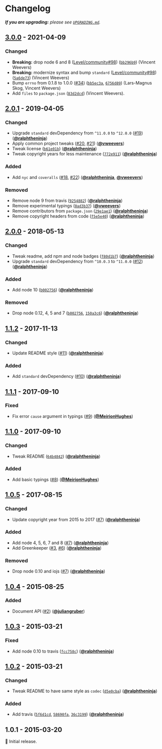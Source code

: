 # Changelog

_**If you are upgrading:** please see [`UPGRADING.md`](UPGRADING.md)._

## [3.0.0] - 2021-04-09

### Changed

- **Breaking:** drop node 6 and 8 ([Level/community#98](https://github.com/Level/community/issues/98)) ([`bb296b9`](https://github.com/Level/errors/commit/bb296b9)) (Vincent Weevers)
- **Breaking:** modernize syntax and bump `standard` ([Level/community#98](https://github.com/Level/community/issues/98)) ([`5a6de73`](https://github.com/Level/errors/commit/5a6de73)) (Vincent Weevers)
- Bump `errno` from 0.1.8 to 1.0.0 ([#34](https://github.com/Level/errors/issues/34)) ([`bb5ec3a`](https://github.com/Level/errors/commit/bb5ec3a), [`6756d89`](https://github.com/Level/errors/commit/6756d89)) (Lars-Magnus Skog, Vincent Weevers)
- Add `files` to `package.json` ([`83d2dcd`](https://github.com/Level/errors/commit/83d2dcd)) (Vincent Weevers).

## [2.0.1] - 2019-04-05

### Changed

- Upgrade `standard` devDependency from `^11.0.0` to `^12.0.0` ([#19](https://github.com/Level/errors/issues/19)) ([**@ralphtheninja**](https://github.com/ralphtheninja))
- Apply common project tweaks ([#20](https://github.com/Level/errors/issues/20), [#21](https://github.com/Level/errors/issues/21)) ([**@vweevers**](https://github.com/vweevers))
- Tweak license ([`b61e01b`](https://github.com/Level/errors/commit/b61e01b)) ([**@ralphtheninja**](https://github.com/ralphtheninja))
- Tweak copyright years for less maintenance ([`772e911`](https://github.com/Level/errors/commit/772e911)) ([**@ralphtheninja**](https://github.com/ralphtheninja))

### Added

- Add `nyc` and `coveralls` ([#18](https://github.com/Level/errors/issues/18), [#22](https://github.com/Level/errors/issues/22)) ([**@ralphtheninja**](https://github.com/ralphtheninja), [**@vweevers**](https://github.com/vweevers))

### Removed

- Remove node 9 from travis ([`9254882`](https://github.com/Level/errors/commit/9254882)) ([**@ralphtheninja**](https://github.com/ralphtheninja))
- Remove experimental typings ([`0ad3b37`](https://github.com/Level/errors/commit/0ad3b37)) ([**@vweevers**](https://github.com/vweevers))
- Remove contributors from `package.json` ([`29e1ae1`](https://github.com/Level/errors/commit/29e1ae1)) ([**@ralphtheninja**](https://github.com/ralphtheninja))
- Remove copyright headers from code ([`f5e5e40`](https://github.com/Level/errors/commit/f5e5e40)) ([**@ralphtheninja**](https://github.com/ralphtheninja))

## [2.0.0] - 2018-05-13

### Changed

- Tweak readme, add npm and node badges ([`f80d1b7`](https://github.com/Level/errors/commit/f80d1b7)) ([**@ralphtheninja**](https://github.com/ralphtheninja))
- Upgrade `standard` devDependency from `^10.0.3` to `^11.0.0` ([#12](https://github.com/Level/errors/issues/12)) ([**@ralphtheninja**](https://github.com/ralphtheninja))

### Added

- Add node 10 ([`b002756`](https://github.com/Level/errors/commit/b002756)) ([**@ralphtheninja**](https://github.com/ralphtheninja))

### Removed

- Drop node 0.12, 4, 5 and 7 ([`b002756`](https://github.com/Level/errors/commit/b002756), [`150a3c6`](https://github.com/Level/errors/commit/150a3c6)) ([**@ralphtheninja**](https://github.com/ralphtheninja))

## [1.1.2] - 2017-11-13

### Changed

- Update README style ([#11](https://github.com/Level/errors/issues/11)) ([**@ralphtheninja**](https://github.com/ralphtheninja))

### Added

- Add `standard` devDependency ([#10](https://github.com/Level/errors/issues/10)) ([**@ralphtheninja**](https://github.com/ralphtheninja))

## [1.1.1] - 2017-09-10

### Fixed

- Fix error `cause` argument in typings ([#9](https://github.com/Level/errors/issues/9)) ([**@MeirionHughes**](https://github.com/MeirionHughes))

## [1.1.0] - 2017-09-10

### Changed

- Tweak README ([`64b4842`](https://github.com/Level/errors/commit/64b4842)) ([**@ralphtheninja**](https://github.com/ralphtheninja))

### Added

- Add basic typings ([#8](https://github.com/Level/errors/issues/8)) ([**@MeirionHughes**](https://github.com/MeirionHughes))

## [1.0.5] - 2017-08-15

### Changed

- Update copyright year from 2015 to 2017 ([#7](https://github.com/Level/errors/issues/7)) ([**@ralphtheninja**](https://github.com/ralphtheninja))

### Added

- Add node 4, 5, 6, 7 and 8 ([#7](https://github.com/Level/errors/issues/7)) ([**@ralphtheninja**](https://github.com/ralphtheninja))
- Add Greenkeeper ([#3](https://github.com/Level/errors/issues/3), [#6](https://github.com/Level/errors/issues/6)) ([**@ralphtheninja**](https://github.com/ralphtheninja))

### Removed

- Drop node 0.10 and iojs ([#7](https://github.com/Level/errors/issues/7)) ([**@ralphtheninja**](https://github.com/ralphtheninja))

## [1.0.4] - 2015-08-25

### Added

- Document API ([#2](https://github.com/Level/errors/issues/2)) ([**@juliangruber**](https://github.com/juliangruber))

## [1.0.3] - 2015-03-21

### Fixed

- Add node 0.10 to travis ([`fcc758c`](https://github.com/Level/errors/commit/fcc758c)) ([**@ralphtheninja**](https://github.com/ralphtheninja))

## [1.0.2] - 2015-03-21

### Changed

- Tweak README to have same style as `codec` ([`d5e0cba`](https://github.com/Level/errors/commit/d5e0cba)) ([**@ralphtheninja**](https://github.com/ralphtheninja))

### Added

- Add travis ([`5f6d1cd`](https://github.com/Level/errors/commit/5f6d1cd), [`58690fa`](https://github.com/Level/errors/commit/58690fa), [`36c3199`](https://github.com/Level/errors/commit/36c3199)) ([**@ralphtheninja**](https://github.com/ralphtheninja))

## 1.0.1 - 2015-03-20

:seedling: Initial release.

[3.0.0]: https://github.com/Level/errors/compare/v2.0.1...v3.0.0

[2.0.1]: https://github.com/Level/errors/compare/v2.0.0...v2.0.1

[2.0.0]: https://github.com/Level/errors/compare/v1.1.2...v2.0.0

[1.1.2]: https://github.com/Level/errors/compare/v1.1.1...v1.1.2

[1.1.1]: https://github.com/Level/errors/compare/v1.1.0...v1.1.1

[1.1.0]: https://github.com/Level/errors/compare/v1.0.5...v1.1.0

[1.0.5]: https://github.com/Level/errors/compare/v1.0.4...v1.0.5

[1.0.4]: https://github.com/Level/errors/compare/v1.0.3...v1.0.4

[1.0.3]: https://github.com/Level/errors/compare/v1.0.2...v1.0.3

[1.0.2]: https://github.com/Level/errors/compare/v1.0.1...v1.0.2
